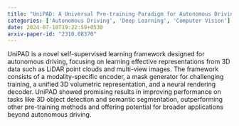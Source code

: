 ```yaml
---
title: "UniPAD: A Universal Pre-training Paradigm for Autonomous Driving"
categories: ['Autonomous Driving', 'Deep Learning', 'Computer Vision']
date: 2024-07-18T19:22:59+0530
arxiv-paper-id: "2310.08370"
---
```

UniPAD is a novel self-supervised learning framework designed for autonomous driving, focusing on learning effective representations from 3D data such as LiDAR point clouds and multi-view images. The framework consists of a modality-specific encoder, a mask generator for challenging training, a unified 3D volumetric representation, and a neural rendering decoder. UniPAD showed promising results in improving performance on tasks like 3D object detection and semantic segmentation, outperforming other pre-training methods and offering potential for broader applications beyond autonomous driving.
